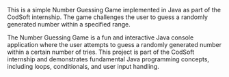 
This is a simple Number Guessing Game implemented in Java as part of the CodSoft internship. The game challenges the user to guess a randomly generated number within a specified range.

The Number Guessing Game is a fun and interactive Java console application where the user attempts to guess a randomly generated number within a certain number of tries. This project is part of the CodSoft internship and demonstrates fundamental Java programming concepts, including loops, conditionals, and user input handling.
